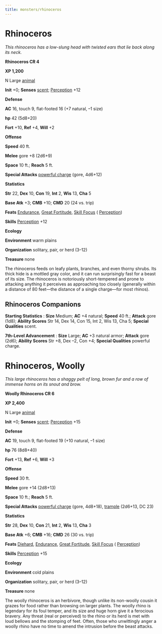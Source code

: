 ```yaml
---
title: monsters/rhinoceros
---
```

# Rhinoceros

_This rhinoceros has a low-slung head with twisted ears that lie back along its neck._

**Rhinoceros CR 4**

**XP 1,200**

N Large [animal](creatureTypes#_animal)

**Init** +0; **Senses** [scent](universalMonsterRules#_scent); [Perception](../skills/perception#_perception) +12

**Defense**

**AC** 16, touch 9, flat-footed 16 (+7 natural, –1 size)

**hp** 42 (5d8+20)

**Fort** +10, **Ref** +4, **Will** +2

**Offense**

**Speed** 40 ft.

**Melee** gore +8 (2d6+9)

**Space** 10 ft.; **Reach** 5 ft.

**Special Attacks** [powerful charge](universalMonsterRules#_powerful-charge) (gore, 4d6+12)

**Statistics**

**Str** 22, **Dex** 10, **Con** 19, **Int** 2, **Wis** 13, **Cha** 5

**Base Atk** +3; **CMB** +10; **CMD** 20 (24 vs. trip)

**Feats** [Endurance](../feats#_endurance), [Great Fortitude](../feats#_great-fortitude), [Skill Focus](../feats#_skill-focus) ( [Perception](../skills/perception#_perception))

**Skills** [Perception](../skills/perception#_perception) +12

**Ecology**

**Environment** warm plains

**Organization** solitary, pair, or herd (3–12)

**Treasure** none

The rhinoceros feeds on leafy plants, branches, and even thorny shrubs. Its thick hide is a mottled gray color, and it can run surprisingly fast for a beast of its size. The rhinoceros is notoriously short-tempered and prone to attacking anything it perceives as approaching too closely (generally within a distance of 80 feet—the distance of a single charge—for most rhinos).

## Rhinoceros Companions

**Starting Statistics** : **Size** Medium; **AC** +4 natural; **Speed** 40 ft.; **Attack** gore (1d8); **Ability Scores** Str 14, Dex 14, Con 15, Int 2, Wis 13, Cha 5; **Special Qualities** scent.

**7th-Level Advancement** : **Size** Large; **AC** +3 natural armor; **Attack** gore (2d6); **Ability Scores** Str +8, Dex –2, Con +4; **Special Qualities** powerful charge.

# Rhinoceros, Woolly

_This large rhinoceros has a shaggy pelt of long, brown fur and a row of immense horns on its snout and brow._

**Woolly Rhinoceros CR 6**

**XP 2,400**

N Large [animal](creatureTypes#_animal)

**Init** +0; **Senses** [scent](universalMonsterRules#_scent); [Perception](../skills/perception#_perception) +15

**Defense**

**AC** 19, touch 9, flat-footed 19 (+10 natural, –1 size)

**hp** 76 (8d8+40)

**Fort** +13, **Ref** +6, **Will** +3

**Offense**

**Speed** 30 ft.

**Melee** gore +14 (2d8+13)

**Space** 10 ft.; **Reach** 5 ft.

**Special Attacks** [powerful charge](universalMonsterRules#_powerful-charge) (gore, 4d8+18), [trample](universalMonsterRules#_trample) (2d6+13, DC 23)

**Statistics**

**Str** 28, **Dex** 10, **Con** 21, **Int** 2, **Wis** 13, **Cha** 3

**Base Atk** +6; **CMB** +16; **CMD** 26 (30 vs. trip)

**Feats** [Diehard](../feats#_diehard), [Endurance](../feats#_endurance), [Great Fortitude](../feats#_great-fortitude), [Skill Focus](../feats#_skill-focus) ( [Perception](../skills/perception#_perception))

**Skills** [Perception](../skills/perception#_perception) +15

**Ecology**

**Environment** cold plains

**Organization** solitary, pair, or herd (3–12)

**Treasure** none

The woolly rhinoceros is an herbivore, though unlike its non-woolly cousin it grazes for food rather than browsing on larger plants. The woolly rhino is legendary for its foul temper, and its size and huge horn give it a ferocious bravery. Any threat (real or perceived) to the rhino or its herd is met with loud bellows and the stomping of feet. Often, those who unwittingly anger a woolly rhino have no time to amend the intrusion before the beast attacks.

